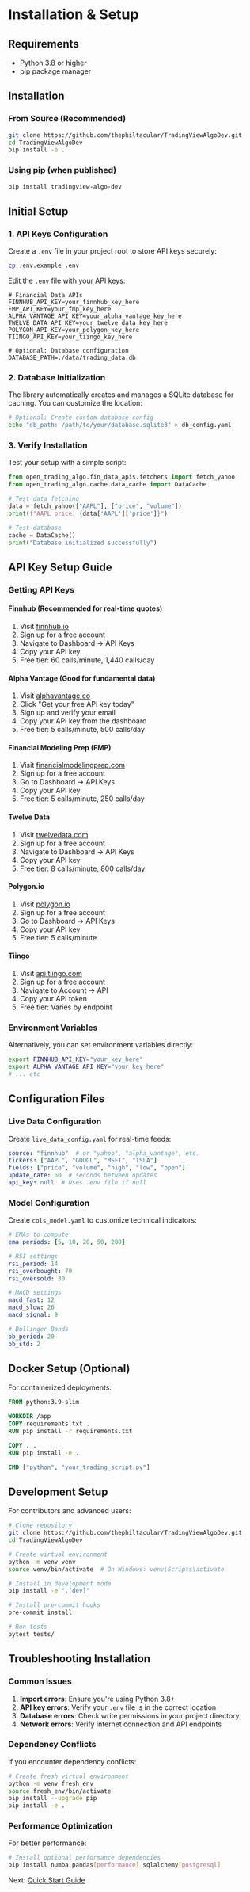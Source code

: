 # Installation & Setup

## Requirements

- Python 3.8 or higher
- pip package manager

## Installation

### From Source (Recommended)

```bash
git clone https://github.com/thephiltacular/TradingViewAlgoDev.git
cd TradingViewAlgoDev
pip install -e .
```

### Using pip (when published)

```bash
pip install tradingview-algo-dev
```

## Initial Setup

### 1. API Keys Configuration

Create a `.env` file in your project root to store API keys securely:

```bash
cp .env.example .env
```

Edit the `.env` file with your API keys:

```env
# Financial Data APIs
FINNHUB_API_KEY=your_finnhub_key_here
FMP_API_KEY=your_fmp_key_here
ALPHA_VANTAGE_API_KEY=your_alpha_vantage_key_here
TWELVE_DATA_API_KEY=your_twelve_data_key_here
POLYGON_API_KEY=your_polygon_key_here
TIINGO_API_KEY=your_tiingo_key_here

# Optional: Database configuration
DATABASE_PATH=./data/trading_data.db
```

### 2. Database Initialization

The library automatically creates and manages a SQLite database for caching. You can customize the location:

```bash
# Optional: Create custom database config
echo "db_path: /path/to/your/database.sqlite3" > db_config.yaml
```

### 3. Verify Installation

Test your setup with a simple script:

```python
from open_trading_algo.fin_data_apis.fetchers import fetch_yahoo
from open_trading_algo.cache.data_cache import DataCache

# Test data fetching
data = fetch_yahoo(["AAPL"], ["price", "volume"])
print(f"AAPL price: {data['AAPL']['price']}")

# Test database
cache = DataCache()
print("Database initialized successfully")
```

## API Key Setup Guide

### Getting API Keys

#### Finnhub (Recommended for real-time quotes)
1. Visit [finnhub.io](https://finnhub.io/)
2. Sign up for a free account
3. Navigate to Dashboard → API Keys
4. Copy your API key
5. Free tier: 60 calls/minute, 1,440 calls/day

#### Alpha Vantage (Good for fundamental data)
1. Visit [alphavantage.co](https://www.alphavantage.co/)
2. Click "Get your free API key today"
3. Sign up and verify your email
4. Copy your API key from the dashboard
5. Free tier: 5 calls/minute, 500 calls/day

#### Financial Modeling Prep (FMP)
1. Visit [financialmodelingprep.com](https://financialmodelingprep.com/)
2. Sign up for a free account
3. Go to Dashboard → API Keys
4. Copy your API key
5. Free tier: 5 calls/minute, 250 calls/day

#### Twelve Data
1. Visit [twelvedata.com](https://twelvedata.com/)
2. Sign up for a free account
3. Navigate to Dashboard → API Keys
4. Copy your API key
5. Free tier: 8 calls/minute, 800 calls/day

#### Polygon.io
1. Visit [polygon.io](https://polygon.io/)
2. Sign up for a free account
3. Go to Dashboard → API Keys
4. Copy your API key
5. Free tier: 5 calls/minute

#### Tiingo
1. Visit [api.tiingo.com](https://api.tiingo.com/)
2. Sign up for a free account
3. Navigate to Account → API
4. Copy your API token
5. Free tier: Varies by endpoint

### Environment Variables

Alternatively, you can set environment variables directly:

```bash
export FINNHUB_API_KEY="your_key_here"
export ALPHA_VANTAGE_API_KEY="your_key_here"
# ... etc
```

## Configuration Files

### Live Data Configuration

Create `live_data_config.yaml` for real-time feeds:

```yaml
source: "finnhub"  # or "yahoo", "alpha_vantage", etc.
tickers: ["AAPL", "GOOGL", "MSFT", "TSLA"]
fields: ["price", "volume", "high", "low", "open"]
update_rate: 60  # seconds between updates
api_key: null  # Uses .env file if null
```

### Model Configuration

Create `cols_model.yaml` to customize technical indicators:

```yaml
# EMAs to compute
ema_periods: [5, 10, 20, 50, 200]

# RSI settings
rsi_period: 14
rsi_overbought: 70
rsi_oversold: 30

# MACD settings
macd_fast: 12
macd_slow: 26
macd_signal: 9

# Bollinger Bands
bb_period: 20
bb_std: 2
```

## Docker Setup (Optional)

For containerized deployments:

```dockerfile
FROM python:3.9-slim

WORKDIR /app
COPY requirements.txt .
RUN pip install -r requirements.txt

COPY . .
RUN pip install -e .

CMD ["python", "your_trading_script.py"]
```

## Development Setup

For contributors and advanced users:

```bash
# Clone repository
git clone https://github.com/thephiltacular/TradingViewAlgoDev.git
cd TradingViewAlgoDev

# Create virtual environment
python -m venv venv
source venv/bin/activate  # On Windows: venv\Scripts\activate

# Install in development mode
pip install -e ".[dev]"

# Install pre-commit hooks
pre-commit install

# Run tests
pytest tests/
```

## Troubleshooting Installation

### Common Issues

1. **Import errors**: Ensure you're using Python 3.8+
2. **API key errors**: Verify your `.env` file is in the correct location
3. **Database errors**: Check write permissions in your project directory
4. **Network errors**: Verify internet connection and API endpoints

### Dependency Conflicts

If you encounter dependency conflicts:

```bash
# Create fresh virtual environment
python -m venv fresh_env
source fresh_env/bin/activate
pip install --upgrade pip
pip install -e .
```

### Performance Optimization

For better performance:

```bash
# Install optional performance dependencies
pip install numba pandas[performance] sqlalchemy[postgresql]
```

Next: [Quick Start Guide](quickstart.md)
